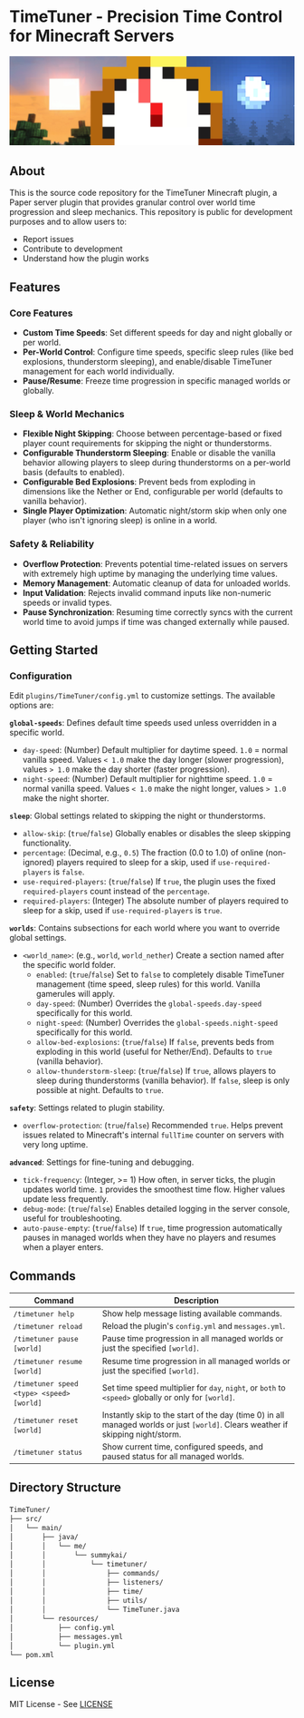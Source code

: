 # TimeTuner - Precision Time Control for Minecraft Servers

![TimeTuner Banner](images/TimeTuner-Banner.jpg)

## About

This is the source code repository for the TimeTuner Minecraft plugin, a Paper server plugin that provides granular control over world time progression and sleep mechanics. This repository is public for development purposes and to allow users to:

- Report issues
- Contribute to development
- Understand how the plugin works

## Features

### Core Features

- **Custom Time Speeds**: Set different speeds for day and night globally or per world.
- **Per-World Control**: Configure time speeds, specific sleep rules (like bed explosions, thunderstorm sleeping), and enable/disable TimeTuner management for each world individually.
- **Pause/Resume**: Freeze time progression in specific managed worlds or globally.

### Sleep & World Mechanics

- **Flexible Night Skipping**: Choose between percentage-based or fixed player count requirements for skipping the night or thunderstorms.
- **Configurable Thunderstorm Sleeping**: Enable or disable the vanilla behavior allowing players to sleep during thunderstorms on a per-world basis (defaults to enabled).
- **Configurable Bed Explosions**: Prevent beds from exploding in dimensions like the Nether or End, configurable per world (defaults to vanilla behavior).
- **Single Player Optimization**: Automatic night/storm skip when only one player (who isn't ignoring sleep) is online in a world.

### Safety & Reliability

- **Overflow Protection**: Prevents potential time-related issues on servers with extremely high uptime by managing the underlying time values.
- **Memory Management**: Automatic cleanup of data for unloaded worlds.
- **Input Validation**: Rejects invalid command inputs like non-numeric speeds or invalid types.
- **Pause Synchronization**: Resuming time correctly syncs with the current world time to avoid jumps if time was changed externally while paused.

## Getting Started

### Configuration

Edit `plugins/TimeTuner/config.yml` to customize settings. The available options are:

**`global-speeds`**: Defines default time speeds used unless overridden in a specific world.

- `day-speed`: (Number) Default multiplier for daytime speed. `1.0` = normal vanilla speed. Values `< 1.0` make the day longer (slower progression), values `> 1.0` make the day shorter (faster progression).
- `night-speed`: (Number) Default multiplier for nighttime speed. `1.0` = normal vanilla speed. Values `< 1.0` make the night longer, values `> 1.0` make the night shorter.

**`sleep`**: Global settings related to skipping the night or thunderstorms.

- `allow-skip`: (`true`/`false`) Globally enables or disables the sleep skipping functionality.
- `percentage`: (Decimal, e.g., `0.5`) The fraction (0.0 to 1.0) of online (non-ignored) players required to sleep for a skip, used if `use-required-players` is `false`.
- `use-required-players`: (`true`/`false`) If `true`, the plugin uses the fixed `required-players` count instead of the `percentage`.
- `required-players`: (Integer) The absolute number of players required to sleep for a skip, used if `use-required-players` is `true`.

**`worlds`**: Contains subsections for each world where you want to override global settings.

- `<world_name>`: (e.g., `world`, `world_nether`) Create a section named after the specific world folder.
  - `enabled`: (`true`/`false`) Set to `false` to completely disable TimeTuner management (time speed, sleep rules) for this world. Vanilla gamerules will apply.
  - `day-speed`: (Number) Overrides the `global-speeds.day-speed` specifically for this world.
  - `night-speed`: (Number) Overrides the `global-speeds.night-speed` specifically for this world.
  - `allow-bed-explosions`: (`true`/`false`) If `false`, prevents beds from exploding in this world (useful for Nether/End). Defaults to `true` (vanilla behavior).
  - `allow-thunderstorm-sleep`: (`true`/`false`) If `true`, allows players to sleep during thunderstorms (vanilla behavior). If `false`, sleep is only possible at night. Defaults to `true`.

**`safety`**: Settings related to plugin stability.

- `overflow-protection`: (`true`/`false`) Recommended `true`. Helps prevent issues related to Minecraft's internal `fullTime` counter on servers with very long uptime.

**`advanced`**: Settings for fine-tuning and debugging.

- `tick-frequency`: (Integer, >= 1) How often, in server ticks, the plugin updates world time. `1` provides the smoothest time flow. Higher values update less frequently.
- `debug-mode`: (`true`/`false`) Enables detailed logging in the server console, useful for troubleshooting.
- `auto-pause-empty`: (`true`/`false`) If `true`, time progression automatically pauses in managed worlds when they have no players and resumes when a player enters.

## Commands

| Command                          | Description                                                                         |
|----------------------------------|-------------------------------------------------------------------------------------|
| `/timetuner help`                | Show help message listing available commands.                                       |
| `/timetuner reload`              | Reload the plugin's `config.yml` and `messages.yml`.                                |
| `/timetuner pause [world]`       | Pause time progression in all managed worlds or just the specified `[world]`.         |
| `/timetuner resume [world]`      | Resume time progression in all managed worlds or just the specified `[world]`.        |
| `/timetuner speed <type> <speed> [world]` | Set time speed multiplier for `day`, `night`, or `both` to `<speed>` globally or only for `[world]`. |
| `/timetuner reset [world]`       | Instantly skip to the start of the day (time 0) in all managed worlds or just `[world]`. Clears weather if skipping night/storm. |
| `/timetuner status`              | Show current time, configured speeds, and paused status for all managed worlds.     |

## Directory Structure

```
TimeTuner/
├── src/
│   └── main/
│       ├── java/
│       │   └── me/
│       │       └── summykai/
│       │           └── timetuner/
│       │               ├── commands/
│       │               ├── listeners/
│       │               ├── time/
│       │               ├── utils/
│       │               └── TimeTuner.java
│       └── resources/
│           ├── config.yml
│           ├── messages.yml
│           └── plugin.yml
└── pom.xml
```

## License

MIT License - See [LICENSE](https://github.com/Summykai/TimeTuner/blob/main/LICENSE)
